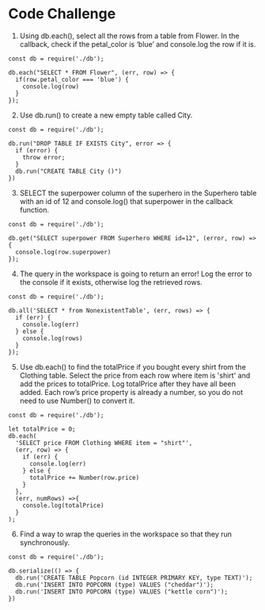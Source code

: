 # Code Challenge

1.  Using db.each(), select all the rows from a table from Flower. In the callback, check if the petal_color is ‘blue’ and console.log the row if it is.

```
const db = require('./db');

db.each("SELECT * FROM Flower", (err, row) => {
  if(row.petal_color === 'blue') {
    console.log(row)
  }
});
```

2. Use db.run() to create a new empty table called City.

```
const db = require('./db');

db.run("DROP TABLE IF EXISTS City", error => {
  if (error) {
    throw error;
  }
  db.run("CREATE TABLE City ()")
})
```

3. SELECT the superpower column of the superhero in the Superhero table with an id of 12 and console.log() that superpower in the callback function.

```
const db = require('./db');

db.get("SELECT superpower FROM Superhero WHERE id=12", (error, row) => {
  console.log(row.superpower)
});
```

4. The query in the workspace is going to return an error! Log the error to the console if it exists, otherwise log the retrieved rows.

```
const db = require('./db');

db.all('SELECT * from NonexistentTable', (err, rows) => {
  if (err) {
    console.log(err)
  } else {
    console.log(rows)
  }
});
```

5. Use db.each() to find the totalPrice if you bought every shirt from the Clothing table. Select the price from each row where item is 'shirt' and add the prices to totalPrice. Log totalPrice after they have all been added. Each row’s price property is already a number, so you do not need to use Number() to convert it.

```
const db = require('./db');

let totalPrice = 0;
db.each(
  'SELECT price FROM Clothing WHERE item = "shirt"',
  (err, row) => {
    if (err) {
      console.log(err)
    } else {
      totalPrice += Number(row.price)
    }
  },
  (err, numRows) =>{
    console.log(totalPrice)
  }
);
```

6. Find a way to wrap the queries in the workspace so that they run synchronously.

```
const db = require('./db');

db.serialize(() => {
  db.run('CREATE TABLE Popcorn (id INTEGER PRIMARY KEY, type TEXT)');
  db.run('INSERT INTO POPCORN (type) VALUES ("cheddar")');
  db.run('INSERT INTO POPCORN (type) VALUES ("kettle corn")');
})
```
